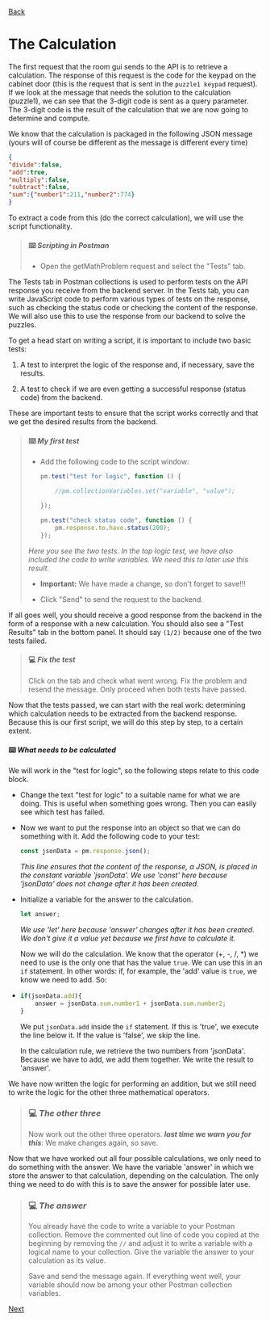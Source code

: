 [Back](01.%20intro.md)

# The Calculation

The first request that the room gui sends to the API is to retrieve a calculation. The response of this request is the code for the keypad on the cabinet door (this is the request that is sent in the `puzzle1 keypad` request). If we look at the message that needs the solution to the calculation (puzzle1), we can see that the 3-digit code is sent as a query parameter. The 3-digit code is the result of the calculation that we are now going to determine and compute.

We know that the calculation is packaged in the following JSON message (yours will of course be different as the message is different every time)

```json
{
"divide":false,
"add":true,
"multiply":false,
"subtract":false,
"sum":{"number1":211,"number2":774}
}
```

To extract a code from this (do the correct calculation), we will use the script functionality.

> #### :keyboard: ***Scripting in Postman***
> 
> - Open the getMathProblem request and select the "Tests" tab.

The Tests tab in Postman collections is used to perform tests on the API response you receive from the backend server. In the Tests tab, you can write JavaScript code to perform various types of tests on the response, such as checking the status code or checking the content of the response. We will also use this to use the response from our backend to solve the puzzles.

To get a head start on writing a script, it is important to include two basic tests:

1. A test to interpret the logic of the response and, if necessary, save the results.

2. A test to check if we are even getting a successful response (status code) from the backend.

These are important tests to ensure that the script works correctly and that we get the desired results from the backend.

> #### :keyboard: ***My first test***
> 
> - Add the following code to the script window:
>   
>   ```javascript
>   pm.test("test for logic", function () {
>   
>       //pm.collectionVariables.set("variable", "value");
>   
>   });
>   
>   pm.test("check status code", function () {
>       pm.response.to.have.status(200);
>   });
>   ```
> 
> *Here you see the two tests. In the top logic test, we have also included the code to write variables. We need this to later use this result.*
> 
> - **Important:** We have made a change, so don't forget to save!!!
> 
> - Click "Send" to send the request to the backend.

If all goes well, you should receive a good response from the backend in the form of a response with a new calculation. You should also see a "Test Results" tab in the bottom panel. It should say `(1/2)` because one of the two tests failed.

> #### :computer: ***Fix the test***
> 
> Click on the tab and check what went wrong. Fix the problem and resend the message. Only proceed when both tests have passed.

Now that the tests passed, we can start with the real work: determining which calculation needs to be extracted from the backend response. Because this is our first script, we will do this step by step, to a certain extent.

#### :keyboard: ***What needs to be calculated***

We will work in the "test for logic", so the following steps relate to this code block.

- Change the text "test for logic" to a suitable name for what we are doing. This is useful when something goes wrong. Then you can easily see which test has failed.

- Now we want to put the response into an object so that we can do something with it. Add the following code to your test:
  
  ```javascript
  const jsonData = pm.response.json();
  ```
  
  *This line ensures that the content of the response, a JSON, is placed in the constant variable 'jsonData'. We use 'const' here because 'jsonData' does not change after it has been created.*

- Initialize a variable for the answer to the calculation.
  
  ```javascript
  let answer;
  ```
  
  *We use 'let' here because 'answer' changes after it has been created. We don't give it a value yet because we first have to calculate it.*
  
  Now we will do the calculation. We know that the operator (+, -, /, *) we need to use is the only one that has the value `true`. We can use this in an `if` statement. In other words: if, for example, the 'add' value is `true`, we know we need to add. So:

- ```javascript
  if(jsonData.add){
      answer = jsonData.sum.number1 + jsonData.sum.number2;
  }
  ```
  
  We put `jsonData.add` inside the `if` statement. If this is 'true', we execute the line below it. If the value is 'false', we skip the line.
  
  In the calculation rule, we retrieve the two numbers from 'jsonData'. Because we have to add, we add them together. We write the result to 'answer'.

We have now written the logic for performing an addition, but we still need to write the logic for the other three mathematical operators.

> ### :computer: ***The other three***
> 
> Now work out the other three operators. ***last time we warn you for this***: We make changes again, so save.

Now that we have worked out all four possible calculations, we only need to do something with the answer. We have the variable 'answer' in which we store the answer to that calculation, depending on the calculation. The only thing we need to do with this is to save the answer for possible later use.

> ### :computer: ***The answer***
> 
> You already have the code to write a variable to your Postman collection. Remove the commented out line of code you copied at the beginning by removing the `//` and adjust it to write a variable with a logical name to your collection. Give the variable the answer to your calculation as its value.
> 
> Save and send the message again. If everything went well, your variable should now be among your other Postman collection variables.

[Next](03.%20getTowerOrder.md)
